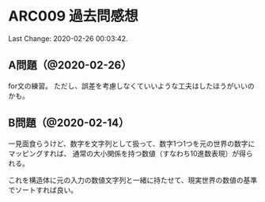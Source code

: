 # ARC009 過去問感想

Last Change: 2020-02-26 00:03:42.

## A問題（@2020-02-26）

for文の練習。
ただし、誤差を考慮しなくていいような工夫はしたほうがいいのかも。

## B問題（@2020-02-14）

一見面食らうけど、数字を文字列として扱って、数字1つ1つを元の世界の数字にマッピングすれば、
通常の大小関係を持つ数値（すなわち10進数表現）が得られる。

これを構造体に元の入力の数値文字列と一緒に持たせて、現実世界の数値の基準でソートすれば良い。

